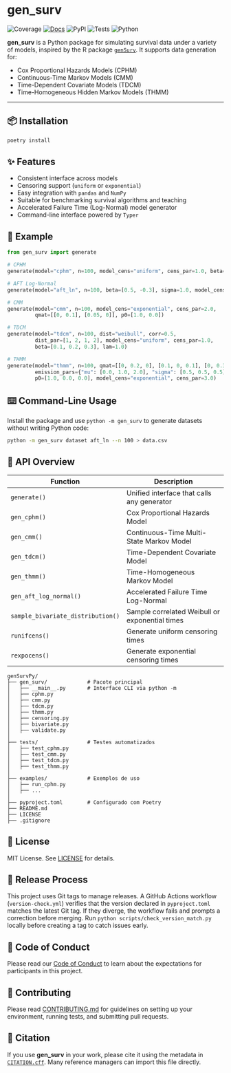 # gen_surv

![Coverage](https://codecov.io/gh/DiogoRibeiro7/genSurvPy/branch/main/graph/badge.svg)
[![Docs](https://readthedocs.org/projects/gensurvpy/badge/?version=stable)](https://gensurvpy.readthedocs.io/en/stable/)
![PyPI](https://img.shields.io/pypi/v/gen_surv)
![Tests](https://github.com/DiogoRibeiro7/genSurvPy/actions/workflows/test.yml/badge.svg)
![Python](https://img.shields.io/pypi/pyversions/gen_surv)


**gen_surv** is a Python package for simulating survival data under a variety of models, inspired by the R package [`genSurv`](https://cran.r-project.org/package=genSurv). It supports data generation for:

- Cox Proportional Hazards Models (CPHM)
- Continuous-Time Markov Models (CMM)
- Time-Dependent Covariate Models (TDCM)
- Time-Homogeneous Hidden Markov Models (THMM)

---

## 📦 Installation

```bash
poetry install
```
## ✨ Features

- Consistent interface across models
- Censoring support (`uniform` or `exponential`)
- Easy integration with `pandas` and `NumPy`
- Suitable for benchmarking survival algorithms and teaching
- Accelerated Failure Time (Log-Normal) model generator
- Command-line interface powered by `Typer`

## 🧪 Example

```python
from gen_surv import generate

# CPHM
generate(model="cphm", n=100, model_cens="uniform", cens_par=1.0, beta=0.5, covar=2.0)

# AFT Log-Normal
generate(model="aft_ln", n=100, beta=[0.5, -0.3], sigma=1.0, model_cens="exponential", cens_par=3.0)

# CMM
generate(model="cmm", n=100, model_cens="exponential", cens_par=2.0,
         qmat=[[0, 0.1], [0.05, 0]], p0=[1.0, 0.0])

# TDCM
generate(model="tdcm", n=100, dist="weibull", corr=0.5,
         dist_par=[1, 2, 1, 2], model_cens="uniform", cens_par=1.0,
         beta=[0.1, 0.2, 0.3], lam=1.0)

# THMM
generate(model="thmm", n=100, qmat=[[0, 0.2, 0], [0.1, 0, 0.1], [0, 0.3, 0]],
         emission_pars={"mu": [0.0, 1.0, 2.0], "sigma": [0.5, 0.5, 0.5]},
         p0=[1.0, 0.0, 0.0], model_cens="exponential", cens_par=3.0)
```

## ⌨️ Command-Line Usage

Install the package and use ``python -m gen_surv`` to generate datasets without
writing Python code:

```bash
python -m gen_surv dataset aft_ln --n 100 > data.csv
```

## 🔧 API Overview

| Function | Description |
|----------|-------------|
| `generate()` | Unified interface that calls any generator |
| `gen_cphm()` | Cox Proportional Hazards Model |
| `gen_cmm()`  | Continuous-Time Multi-State Markov Model |
| `gen_tdcm()` | Time-Dependent Covariate Model |
| `gen_thmm()` | Time-Homogeneous Markov Model |
| `gen_aft_log_normal()` | Accelerated Failure Time Log-Normal |
| `sample_bivariate_distribution()` | Sample correlated Weibull or exponential times |
| `runifcens()` | Generate uniform censoring times |
| `rexpocens()` | Generate exponential censoring times |


```text
genSurvPy/
├── gen_surv/             # Pacote principal
│   ├── __main__.py       # Interface CLI via python -m
│   ├── cphm.py
│   ├── cmm.py
│   ├── tdcm.py
│   ├── thmm.py
│   ├── censoring.py
│   ├── bivariate.py
│   ├── validate.py
│
├── tests/                # Testes automatizados
│   ├── test_cphm.py
│   ├── test_cmm.py
│   ├── test_tdcm.py
│   ├── test_thmm.py
│
├── examples/             # Exemplos de uso
│   ├── run_cphm.py
│   ├── ...
│
├── pyproject.toml        # Configurado com Poetry
├── README.md
├── LICENSE
├── .gitignore
```

## 🧠 License

MIT License. See [LICENSE](LICENSE) for details.


## 🔖 Release Process

This project uses Git tags to manage releases. A GitHub Actions workflow
(`version-check.yml`) verifies that the version declared in `pyproject.toml`
matches the latest Git tag. If they diverge, the workflow fails and prompts a
correction before merging. Run `python scripts/check_version_match.py` locally
before creating a tag to catch issues early.

## 🌟 Code of Conduct

Please read our [Code of Conduct](CODE_OF_CONDUCT.md) to learn about the
expectations for participants in this project.

## 🤝 Contributing

Please read [CONTRIBUTING.md](CONTRIBUTING.md) for guidelines on setting up your environment, running tests, and submitting pull requests.

## 📑 Citation

If you use **gen_surv** in your work, please cite it using the metadata in
[`CITATION.cff`](CITATION.cff). Many reference managers can import this file
directly.
